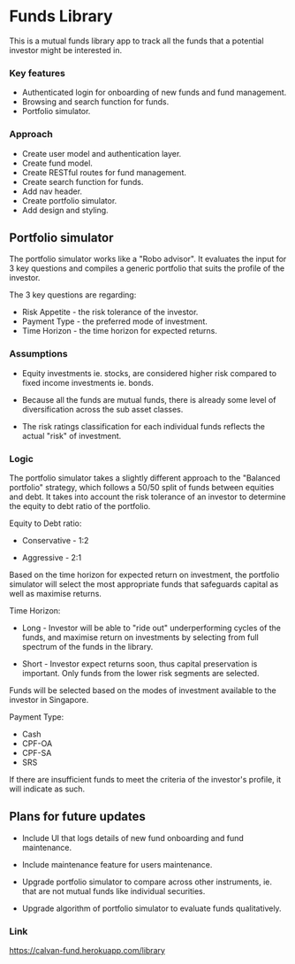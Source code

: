 # Funds Library

This is a mutual funds library app to track all the funds that a potential investor might be interested in.

### Key features

* Authenticated login for onboarding of new funds and fund management.
* Browsing and search function for funds.
* Portfolio simulator.

### Approach

* Create user model and authentication layer.
* Create fund model.
* Create RESTful routes for fund management.
* Create search function for funds.
* Add nav header.
* Create portfolio simulator.
* Add design and styling.

## Portfolio simulator

The portfolio simulator works like a "Robo advisor". It evaluates the input for 3 key questions and compiles a generic portfolio that suits the profile of the investor.

The 3 key questions are regarding:

* Risk Appetite - the risk tolerance of the investor.
* Payment Type - the preferred mode of investment.
* Time Horizon - the time horizon for expected returns.

### Assumptions

* Equity investments ie. stocks, are considered higher risk compared to fixed income investments ie. bonds.

* Because all the funds are mutual funds, there is already some level of diversification across the sub asset classes.

* The risk ratings classification for each individual funds reflects the actual "risk" of investment.

### Logic

The portfolio simulator takes a slightly different approach to the "Balanced portfolio" strategy, which follows a 50/50 split of funds between equities and debt. It takes into account the risk tolerance of an investor to determine the equity to debt ratio of the portfolio.

Equity to Debt ratio:

* Conservative - 1:2

* Aggressive - 2:1

Based on the time horizon for expected return on investment, the portfolio simulator will select the most appropriate funds that safeguards capital as well as maximise returns.

Time Horizon:

* Long - Investor will be able to "ride out" underperforming cycles of the funds, and maximise return on investments by selecting from full spectrum of the funds in the library.

* Short - Investor expect returns soon, thus capital preservation is important. Only funds from the lower risk segments are selected.

Funds will be selected based on the modes of investment available to the investor in Singapore.

Payment Type:

* Cash
* CPF-OA
* CPF-SA
* SRS


If there are insufficient funds to meet the criteria of the investor's profile, it will indicate as such.

## Plans for future updates

* Include UI that logs details of new fund onboarding and fund maintenance.

* Include maintenance feature for users maintenance.

* Upgrade portfolio simulator to compare across other instruments, ie. that are not mutual funds like individual securities.

* Upgrade algorithm of portfolio simulator to evaluate funds qualitatively.

### Link

https://calvan-fund.herokuapp.com/library




